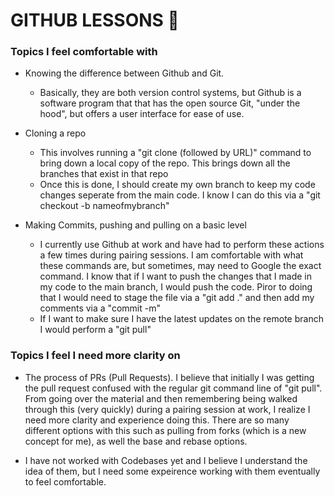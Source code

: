 
# GITHUB LESSONS :school_satchel:




### Topics I feel comfortable with

* Knowing the difference between Github and Git.
  *   Basically, they are both version control systems, but  Github is a software program that
      that has the open source Git, "under the hood", but offers a user interface for ease of use.

* Cloning a repo
  *   This involves running a "git clone (followed by URL)" command to bring down a local copy of the repo.  This brings down all the branches that exist in that repo
  *   Once this is done, I should create my own branch to keep my code changes seperate from the main code.  I know I can do this via a "git checkout -b nameofmybranch"
 
* Making Commits, pushing and pulling on a basic level
  *   I currently use Github at work and have had to perform these actions a few times during pairing sessions. I am comfortable with what these commands are, but sometimes, may need to Google the exact command. I know that if I want to push the changes
      that I made in my code to the main branch, I would push the code. Piror to doing that I would need to stage the file via a "git add ." and then add my comments via a  "commit -m"
  *   If I want to make sure I have the latest updates on the remote branch I would perform a "git pull" 







### Topics I feel I need more clarity on

  * The process of PRs (Pull Requests). I believe that initially I was getting the pull request confused with the regular git command line of "git pull".     From going over the material and then remembering being walked through this (very quickly) during a pairing session at work, I realize I need more
    clarity and experience doing this. There are so many different options with this such as pulling from forks (which is a new concept for me), as well
    the base and rebase options.

 * I have not worked with Codebases yet and I believe I understand the idea of them, but I need some expeirence working with them eventually to feel 
   comfortable.
    
    
